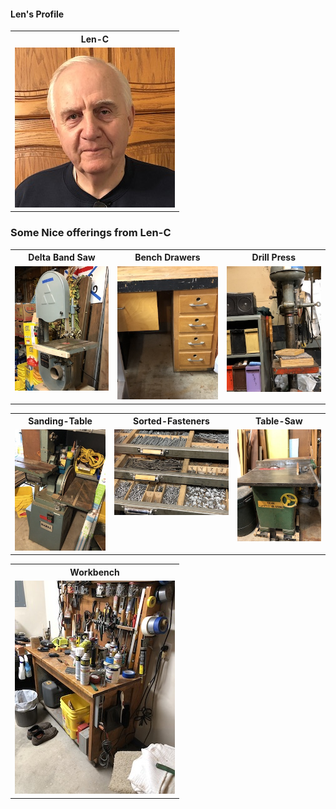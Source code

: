 ####  Len's Profile
<table>
  <tr>
    <th>Len-C</td>
  </tr>
  <tr>
      <td valign="top">
      <a href="./Profile.jpg">
      <img src="./Thumbnails/Profile-T.jpg">
      </a>
      </td
  <tr>
     
 </table>
 
### Some Nice offerings from Len-C
<table>
  <tr>
    <th>Delta Band Saw</td>
    <th>Bench Drawers</td>
    <th>Drill Press</td>
  </tr>
  <tr>
      <td valign="top">
      <a href="./Band-Saw.jpeg">
      <img src="./Thumbnails/Band-Saw-T.jpg">
      </a>
      </td>
      <td valign="top">
      <a href="./Bench-Drawers.jpeg">
      <img src="./Thumbnails/Bench-Drawers-T.jpg">
      </a>
      </td>
      <td valign="top">
       <a href="./Drill-Press.jpg">
      <img src="./Thumbnails/Drill-Press-T.jpg">
      </a>
      </td>
  </tr>
 </table>
 
 <table>
   <tr>
     <th>Sanding-Table</td>
     <th>Sorted-Fasteners</td>
     <th>Table-Saw</td>
   </tr>
   <tr>
       <td valign="top">
       <a href="./Sanding-Table.jpeg">
       <img src="./Thumbnails/Sanding-Table-T.jpg">
       </a>
       </td>
       <td valign="top">
       <a href="./Sorted-Fasteners.jpeg">
       <img src="./Thumbnails/Sorted-Fasteners-T.jpg">
       </a>
       </td>
       <td valign="top">
        <a href="./Table-Saw.jpeg">
       <img src="./Thumbnails/Table-Saw-T.jpg">
       </a>
       </td>
   </tr>
  </table>
  
 <table>
   <tr>
     <th>Workbench</td>
   </tr>
   <tr>
       <td valign="top">
       <a href="./Workbench.jpeg">
       <img src="./Thumbnails/Workbench-T.jpg">
       </a>
       </td>
    </tr>   
  </table>
